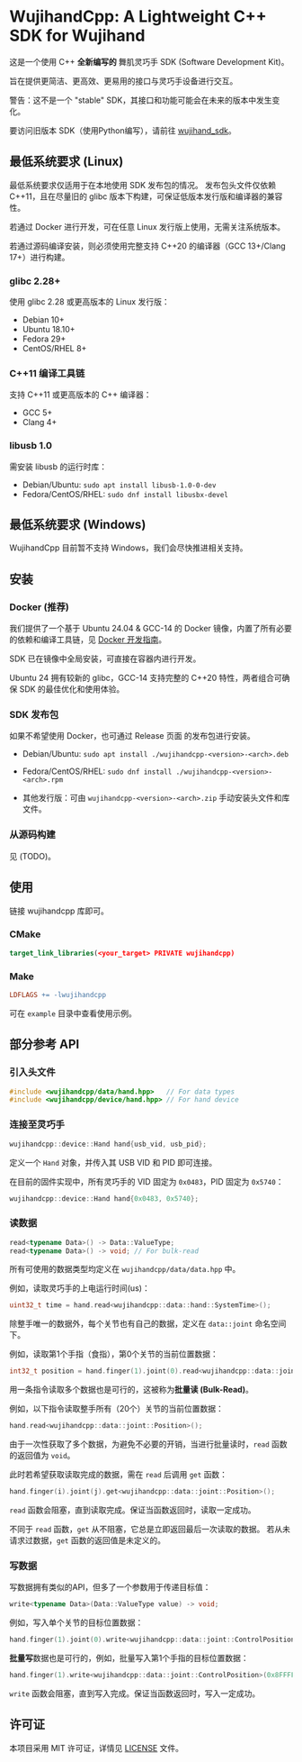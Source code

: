 # WujihandCpp: A Lightweight C++ SDK for Wujihand

这是一个使用 C++ **全新编写的** 舞肌灵巧手 SDK (Software Development Kit)。

旨在提供更简洁、更高效、更易用的接口与灵巧手设备进行交互。

警告：这不是一个 "stable" SDK，其接口和功能可能会在未来的版本中发生变化。

要访问旧版本 SDK（使用Python编写），请前往 [wujihand_sdk](https://github.com/Wuji-Technology-Co-Ltd/wujihand_sdk)。

## 最低系统要求 (Linux)

最低系统要求仅适用于在本地使用 SDK 发布包的情况。
发布包头文件仅依赖 C++11，且在尽量旧的 glibc 版本下构建，可保证低版本发行版和编译器的兼容性。

若通过 Docker 进行开发，可在任意 Linux 发行版上使用，无需关注系统版本。

若通过源码编译安装，则必须使用完整支持 C++20 的编译器（GCC 13+/Clang 17+）进行构建。

### glibc 2.28+

使用 glibc 2.28 或更高版本的 Linux 发行版：
- Debian 10+
- Ubuntu 18.10+
- Fedora 29+
- CentOS/RHEL 8+

### C++11 编译工具链

支持 C++11 或更高版本的 C++ 编译器：
- GCC 5+
- Clang 4+
<!-- - MSVC 2015+ -->

### libusb 1.0

需安装 libusb 的运行时库：

- Debian/Ubuntu: `sudo apt install libusb-1.0-0-dev`
- Fedora/CentOS/RHEL: `sudo dnf install libusbx-devel`

## 最低系统要求 (Windows)

WujihandCpp 目前暂不支持 Windows，我们会尽快推进相关支持。

## 安装

### Docker (推荐)

我们提供了一个基于 Ubuntu 24.04 & GCC-14 的 Docker 镜像，内置了所有必要的依赖和编译工具链，见 [Docker 开发指南](docs/zh-cn/docker-develop-guide.md)。

SDK 已在镜像中全局安装，可直接在容器内进行开发。

Ubuntu 24 拥有较新的 glibc，GCC-14 支持完整的 C++20 特性，两者组合可确保 SDK 的最佳优化和使用体验。

### SDK 发布包​​

如果不希望使用 Docker，也可通过 Release 页面 的发布包​​进行安装。

- Debian/Ubuntu: `sudo apt install ./wujihandcpp-<version>-<arch>.deb`

- Fedora/CentOS/RHEL: `sudo dnf install ./wujihandcpp-<version>-<arch>.rpm`

- 其他发行版：可由 `wujihandcpp-<version>-<arch>.zip` 手动安装头文件和库文件。

### 从源码构建

见 (TODO)。

## 使用

链接 wujihandcpp 库即可。

### CMake

<!-- ```cmake
find_package(wujihandcpp REQUIRED)
target_link_libraries(your_target PRIVATE wujihandcpp::wujihandcpp)
``` -->

```cmake
target_link_libraries(<your_target> PRIVATE wujihandcpp)
```

### Make

```makefile
LDFLAGS += -lwujihandcpp
```

可在 `example` 目录中查看使用示例。

## 部分参考 API

### 引入头文件

```cpp
#include <wujihandcpp/data/hand.hpp>   // For data types
#include <wujihandcpp/device/hand.hpp> // For hand device
```

### 连接至灵巧手

```cpp
wujihandcpp::device::Hand hand{usb_vid, usb_pid};
```

定义一个 `Hand` 对象，并传入其 USB VID 和 PID 即可连接。

在目前的固件实现中，所有灵巧手的 VID 固定为 `0x0483`，PID 固定为 `0x5740`：

```cpp
wujihandcpp::device::Hand hand{0x0483, 0x5740};
```

### 读数据

```cpp
read<typename Data>() -> Data::ValueType;
read<typename Data>() -> void; // For bulk-read
```

所有可使用的数据类型均定义在 `wujihandcpp/data/data.hpp` 中。

例如，读取灵巧手的上电运行时间(us)：

```cpp
uint32_t time = hand.read<wujihandcpp::data::hand::SystemTime>();
```

除整手唯一的数据外，每个关节也有自己的数据，定义在 `data::joint` 命名空间下。

例如，读取第1个手指（食指），第0个关节的当前位置数据：

```cpp
int32_t position = hand.finger(1).joint(0).read<wujihandcpp::data::joint::Position>();
```

用一条指令读取多个数据也是可行的，这被称为**批量读 (Bulk-Read)**。

例如，以下指令读取整手所有（20个）关节的当前位置数据：

```cpp
hand.read<wujihandcpp::data::joint::Position>();
```

由于一次性获取了多个数据，为避免不必要的开销，当进行批量读时，`read` 函数的返回值为 `void`。

此时若希望获取读取完成的数据，需在 `read` 后调用 `get` 函数：

```cpp
hand.finger(i).joint(j).get<wujihandcpp::data::joint::Position>();
```

`read` 函数会阻塞，直到读取完成。保证当函数返回时，读取一定成功。

不同于 `read` 函数，`get` 从不阻塞，它总是立即返回最后一次读取的数据。
若从未请求过数据，`get` 函数的返回值是未定义的。

### 写数据

写数据拥有类似的API，但多了一个参数用于传递目标值：

```cpp
write<typename Data>(Data::ValueType value) -> void;
```

例如，写入单个关节的目标位置数据：

```cpp
hand.finger(1).joint(0).write<wujihandcpp::data::joint::ControlPosition>(0x8FFFFF);
```

**批量写**数据也是可行的，例如，批量写入第1个手指的目标位置数据：

```cpp
hand.finger(1).write<wujihandcpp::data::joint::ControlPosition>(0x8FFFFF);
```

`write` 函数会阻塞，直到写入完成。保证当函数返回时，写入一定成功。

## 许可证

本项目采用 MIT 许可证，详情见 [LICENSE](LICENSE) 文件。